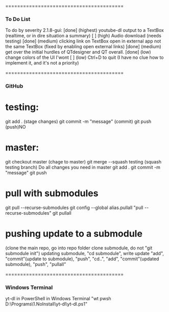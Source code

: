 ========================================
### To Do List

To do by severity 2.1.8-gui:
        [done] (highest) youtube-dl output to a TextBox (realtime, or in dire situation a summary)
        [    ] (high)    Audio download (needs testing)
        [done] (medium)  clicking link on TextBox open in external app not the same TextBox (fixed by enabling open external links)
        [done] (medium)  get over the initial hurdles of QTdesigner and QT overall.
        [done] (low)     change colors of the UI
I'wont  [    ] (low)     Ctrl+D to quit (I have no clue how to implement it, and it's not a priority)

========================================
### GitHub

# testing:
git add . (stage changes)
git commit -m "message" (commit)
git push (push)NO

# master:
git checkout master (chage to master)
git merge --squash testing (squash testing branch)
Do all changes you need in master 
git add .
git commit -m "message"
git push

# pull with submodules
git pull --recurse-submodules
git config --global alias.pullall "pull --recurse-submodules"
git pullall

# pushing update to a submodule
(clone the main repo, go into repo folder clone submodule, do not "git submodule init")
updating submodule, "cd submodule", write update "add",  "commit"(update to submodule), "push", "cd..", "add", "commit"(updated submodule), "push", "pullall"

========================================
### Windows Terminal

yt-dl in PowerShell in Windows Terminal
"wt pwsh D:\Programs\1.NoInstall\yt-dl\yt-dl.ps1"